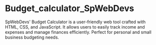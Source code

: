 # Budget_calculator_SpWebDevs
SpWebDevs' Budget Calculator is a user-friendly web tool crafted with HTML, CSS, and JavaScript. It allows users to easily track income and expenses and manage finances efficiently. Perfect for personal and small business budgeting needs.
